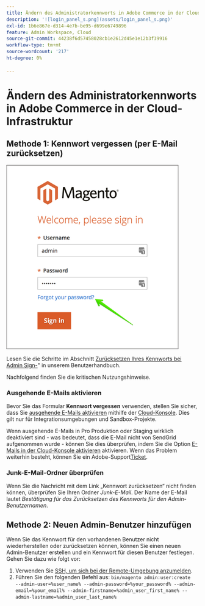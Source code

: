 ```yaml
---
title: Ändern des Administratorkennworts in Adobe Commerce in der Cloud-Infrastruktur
description: '![login_panel_s.png](assets/login_panel_s.png)'
exl-id: 1b6e867e-d314-4e7b-be95-d699e6749896
feature: Admin Workspace, Cloud
source-git-commit: 44238f6d57458028cb1e2612d45e1e12b3f39916
workflow-type: tm+mt
source-wordcount: '217'
ht-degree: 0%

---
```


# Ändern des Administratorkennworts in Adobe Commerce in der Cloud-Infrastruktur

## Methode 1: Kennwort vergessen (per E-Mail zurücksetzen)

![login_panel_s.png](assets/login_panel_s.png)

Lesen Sie die Schritte im Abschnitt [Zurücksetzen Ihres Kennworts bei Admin Sign-](https://experienceleague.adobe.com/docs/commerce-admin/start/admin/admin-signin.html?lang=de#admin-sign-in)&quot; in unserem Benutzerhandbuch.

Nachfolgend finden Sie die kritischen Nutzungshinweise.

### Ausgehende E-Mails aktivieren

Bevor Sie das Formular **Kennwort vergessen** verwenden, stellen Sie sicher, dass Sie [ausgehende E-Mails aktivieren](https://experienceleague.adobe.com/docs/commerce-cloud-service/user-guide/project/outgoing-emails.html?lang=de) mithilfe der [Cloud-Konsole](https://experienceleague.adobe.com/docs/commerce-cloud-service/user-guide/project/overview.html?lang=de). Dies gilt nur für Integrationsumgebungen und Sandbox-Projekte.

Wenn ausgehende E-Mails in Pro Produktion oder Staging wirklich deaktiviert sind - was bedeutet, dass die E-Mail nicht von SendGrid aufgenommen wurde - können Sie dies überprüfen, indem Sie die Option [E-Mails in der Cloud-Konsole aktivieren](https://experienceleague.adobe.com/de/docs/commerce-on-cloud/user-guide/project/outgoing-emails#enable-emails-in-the-cli) aktivieren. Wenn das Problem weiterhin besteht, können Sie ein Adobe-Support[Ticket &#x200B;](https://experienceleague.adobe.com/de/docs/commerce-knowledge-base/kb/help-center-guide/magento-help-center-user-guide).

### Junk-E-Mail-Ordner überprüfen

Wenn Sie die Nachricht mit dem Link „Kennwort zurücksetzen“ nicht finden können, überprüfen Sie Ihren Ordner *Junk-E-Mail*. Der Name der E-Mail lautet *Bestätigung für das Zurücksetzen des Kennworts für den Admin-Benutzernamen*.

## Methode 2: Neuen Admin-Benutzer hinzufügen

Wenn Sie das Kennwort für den vorhandenen Benutzer nicht wiederherstellen oder zurücksetzen können, können Sie einen neuen Admin-Benutzer erstellen und ein Kennwort für diesen Benutzer festlegen. Gehen Sie dazu wie folgt vor:

1. Verwenden Sie [SSH, um sich bei der Remote-Umgebung anzumelden](https://experienceleague.adobe.com/docs/commerce-cloud-service/user-guide/develop/secure-connections.html?lang=de).
1. Führen Sie den folgenden Befehl aus: `bin/magento admin:user:create   --admin-user=%user_name% --admin-password=%your_password% --admin-email=%your_email% --admin-firstname=%admin_user_first_name% --admin-lastname=%admin_user_last_name%`
